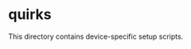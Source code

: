 quirks
===============================================================================

This directory contains device-specific setup scripts.

